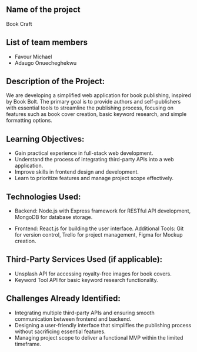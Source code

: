 ## Name of the project 
Book Craft

## List of team members
- Favour Michael
- Adaugo Onuecheghekwu

## Description of the Project:
We are developing a simplified web application for book publishing, inspired by Book Bolt. The primary goal is to provide authors and self-publishers with essential tools to streamline the publishing process, focusing on features such as book cover creation, basic keyword research, and simple formatting options.

## Learning Objectives:

- Gain practical experience in full-stack web development.
- Understand the process of integrating third-party APIs into a web application.
- Improve skills in frontend design and development.
- Learn to prioritize features and manage project scope effectively.


## Technologies Used:

- Backend: Node.js with Express framework for RESTful API development, MongoDB for database storage.

- Frontend: React.js for building the user interface.
Additional Tools: Git for version control, Trello for project management, Figma for Mockup creation.

## Third-Party Services Used (if applicable):

- Unsplash API for accessing royalty-free images for book covers.
- Keyword Tool API for basic keyword research functionality.

## Challenges Already Identified:

- Integrating multiple third-party APIs and ensuring smooth communication between frontend and backend.
- Designing a user-friendly interface that simplifies the publishing process without sacrificing essential features.
- Managing project scope to deliver a functional MVP within the limited timeframe.



